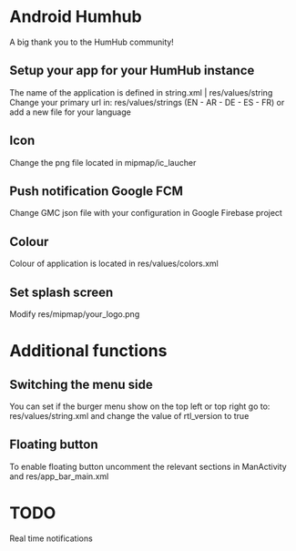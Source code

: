 # Android Humhub
A big thank you to the HumHub community!

## Setup your app for your HumHub instance
The name of the application is defined in string.xml | res/values/string <br>
Change your primary url in: res/values/strings (EN - AR - DE - ES - FR) or add a new file for your language <br>

## Icon
Change the png file located in mipmap/ic_laucher

## Push notification Google FCM
Change GMC json file with your configuration in Google Firebase project

## Colour
Colour of application is located in res/values/colors.xml

## Set splash screen
Modify res/mipmap/your_logo.png

# Additional functions

## Switching the menu side
You can set if the burger menu show on the top left or top right go to: res/values/string.xml and change the value of rtl_version to true

## Floating button
To enable floating button uncomment  the relevant sections in ManActivity and res/app_bar_main.xml

# TODO
Real time notifications

